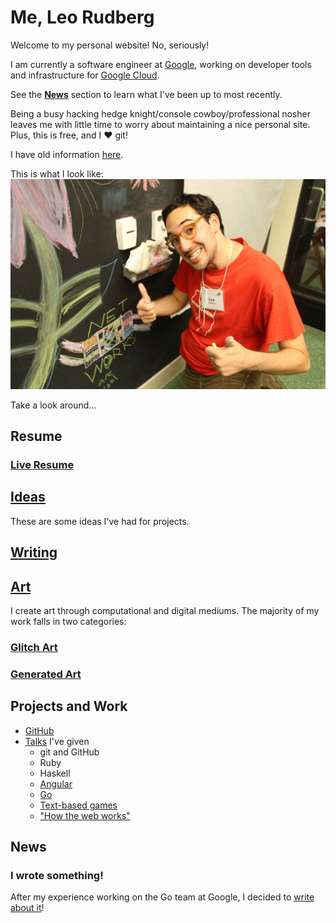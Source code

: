 # Me, Leo Rudberg
Welcome to my personal website! No, seriously!

I am currently a software engineer at [Google](https://google.com), working on developer tools and infrastructure for [Google Cloud](https://cloud.google.com).

See the [__News__](#news) section to learn what I've been up to most recently.

Being a busy hacking hedge knight/console cowboy/professional nosher leaves
me with little time to worry about maintaining a nice personal site. Plus, this
is free, and I :heart: git!

I have old information [here](http://cs.wisc.edu/~leo).

This is what I look like:
![Yup, this is me](https://github.com/LOZORD/me/blob/master/me.jpg)

Take a look around...

## Resume

### [Live Resume](https://docs.google.com/document/d/1d0WxjT2ZJi4EQ-GkS-a0-QpzHyQuDAlBOyY8acCe-2w/view)

## [Ideas](https://github.com/LOZORD/me/tree/master/ideas.markdown)

These are some ideas I've had for projects.

## [Writing](http://github.com/LOZORD/me/tree/master/writing)

## [Art](http://github.com/LOZORD/me/tree/master/art)

I create art through computational and digital mediums.
The majority of my work falls in two categories:

### [Glitch Art](http://github.com/LOZORD/me/tree/master/art/glitched)

### [Generated Art](http://github.com/LOZORD/me/tree/master/art/generated)

## Projects and Work

* [GitHub](http://github.com/LOZORD)
* [Talks](https://github.com/uw-upl/talks#readme) I've given
  * git and GitHub
  * Ruby
  * Haskell
  * [Angular](https://gist.github.com/LOZORD/613f50b6789e914c9cbe3960f06ae1cf)
  * [Go](https://gist.github.com/LOZORD/0b8b1a58cc336557f9b714f17b1ea9e3)
  * [Text-based games](https://docs.google.com/presentation/d/17KqDS0VwfJV7S-4Hs9xAZjazcOzVjHydwSrON8OJbQg/edit?usp=sharing)
  * ["How the web works"](https://gist.github.com/LOZORD/af71548016efd0fbf994cdd0ac5be125)

## News

### I wrote something!
After my experience working on the Go team at Google, I decided to [write about it](https://medium.com/@ljrudberg/working-on-the-go-team-at-google-917b2c8d35ff)!
